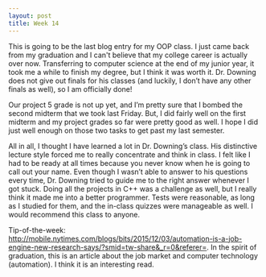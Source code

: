 ```yaml
---
layout: post
title: Week 14 
---
```

This is going to be the last blog entry for my OOP class. I just came back from my graduation and I can't believe that my college career is actually over now. Transferring to computer science at the end of my junior year, it took me a while to finish my degree, but I think it was worth it. Dr. Downing does not give out finals for his classes (and luckily, I don’t have any other finals as well), so I am officially done! 

Our project 5 grade is not up yet, and I’m pretty sure that I bombed the second midterm that we took last Friday. But, I did fairly well on the first midterm and my project grades so far were pretty good as well. I hope I did just well enough on those two tasks to get past my last semester. 

All in all, I thought I have learned a lot in Dr. Downing’s class. His distinctive lecture style forced me to really concentrate and think in class. I felt like I had to be ready at all times because you never know when he is going to call out your name. Even though I wasn’t able to answer to his questions every time, Dr. Downing tried to guide me to the right answer whenever I got stuck. Doing all the projects in C++ was a challenge as well, but I really think it made me into a better programmer. Tests were reasonable, as long as I studied for them, and the in-class quizzes were manageable as well. I would recommend this class to anyone. 

Tip-of-the-week: 
http://mobile.nytimes.com/blogs/bits/2015/12/03/automation-is-a-job-engine-new-research-says/?smid=tw-share&_r=0&referer=. In the spirit of graduation, this is an article about the job market and computer technology (automation). I think it is an interesting read. 
